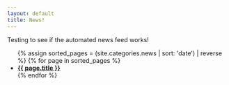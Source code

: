 ```yaml
---
layout: default
title: News!
---
```


Testing to see if the automated news feed works!

<ul>
{% assign sorted_pages = (site.categories.news | sort: 'date') | reverse %}
  {% for page in sorted_pages %}
      <li><strong><a href="{{ page.url }}">
        {{ page.title }}
      </a></strong></li>
  {% endfor %}
</ul>